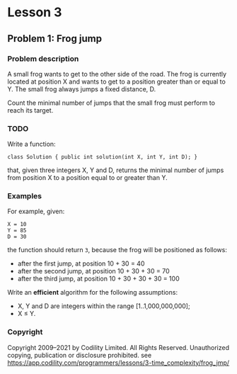 # Lesson 3

## Problem 1: Frog jump

### Problem description

A small frog wants to get to the other side of the road. 
The frog is currently located at position X and wants to get to a position greater than or equal to Y. 
The small frog always jumps a fixed distance, D.

Count the minimal number of jumps that the small frog must perform to reach its target.


### TODO

Write a function:
```
class Solution { public int solution(int X, int Y, int D); }
```
that, given three integers X, Y and D, returns the minimal number of jumps from position X to a position equal to or greater than Y.

### Examples

For example, given:
```
X = 10
Y = 85
D = 30
```
the function should return `3`, because the frog will be positioned as follows:
* after the first jump, at position 10 + 30 = 40
* after the second jump, at position 10 + 30 + 30 = 70
* after the third jump, at position 10 + 30 + 30 + 30 = 100

Write an **efficient** algorithm for the following assumptions:
* X, Y and D are integers within the range [1..1,000,000,000];
* X ≤ Y.

### Copyright

Copyright 2009–2021 by Codility Limited. All Rights Reserved. Unauthorized copying, publication or disclosure prohibited.
see https://app.codility.com/programmers/lessons/3-time_complexity/frog_jmp/